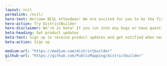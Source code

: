 ```yaml
---
layout: ncsl
permalink: /ncsl/
hero-text: Welcome NCSL attendees! We are excited for you to be the first to try the <b>all-new DistrictBuilder</b>. DistrictBuilder is a free and open source redistricting software tool that empowers the public to draw legal redistricting maps across the country. This beta version features population balance, race demographics breakdown, and block-level editing in 10 states—with more on the way!
hero-action: Try DistrictBuilder
hero-disclaimer: We're in beta! If you run into any bugs or have questions, we'd love to hear from you at <a href="mailto:support@publicmapping.org">support@publicmapping.org</a>.
beta-heading: Get product updates
beta-text: Sign up to receive product updates and get notified when new states are available in DistrictBuilder. We have many exciting features on our <a href="https://github.com/PublicMapping/db-roadmap/projects/1">product roadmap</a> going live in the next few months and you'll be the first to know.
beta-action: Sign up

medium-url: "https://medium.com/districtbuilder"
github-url: "https://github.com/PublicMapping/districtbuilder"
---
```

